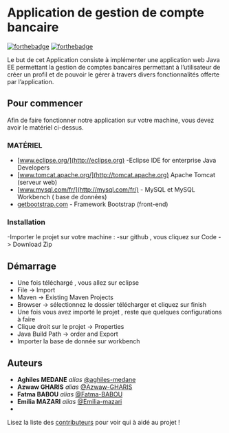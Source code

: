 # Application de gestion de compte bancaire


[![forthebadge](http://forthebadge.com/images/badges/built-with-love.svg)](http://forthebadge.com)  [![forthebadge](http://forthebadge.com/images/badges/powered-by-electricity.svg)](http://forthebadge.com)

Le but de cet Application  consiste à implémenter une application web Java EE permettant la gestion de comptes bancaires permettant à l’utilisateur de créer un profil  et de pouvoir le gérer à travers divers fonctionnalités offerte par l’application.

## Pour commencer

Afin de faire fonctionner notre application sur votre machine, vous devez avoir le matériel ci-dessus.

### MATÉRIEL
* [www.eclipse.org/](http://eclipse.org) -Eclipse IDE for enterprise Java Developers
* [www.tomcat.apache.org/](http://tomcat.apache.org) Apache Tomcat (serveur web) 
* [www.mysql.com/fr/](http://mysql.com/fr/) - MySQL et MySQL Workbench ( base de données)
* [getbootstrap.com](http://getbootstrap.com) - Framework Bootstrap (front-end)
### Installation

-Importer le projet sur votre machine : 
-sur github , vous cliquez sur Code -> Download Zip

## Démarrage
- Une fois téléchargé , vous allez sur eclipse 
- File  -> Import 
- Maven -> Existing Maven Projects
- Browser -> sélectionnez le dossier télécharger et cliquez sur finish
- Une fois vous avez importé le projet , reste que quelques configurations à faire 
- Clique droit  sur le projet -> Properties 
- Java Build Path -> order and Export 
- Importer la base de donnée sur workbench

## Auteurs
* **Aghiles MEDANE** _alias_ [@aghiles-medane](https://github.com/)
* **Azwaw GHARIS** _alias_ [@Azwaw-GHARIS](https://github.com/)
* **Fatma BABOU** _alias_ [@Fatma-BABOU](https://github.com/)
* **Emilia MAZARI** _alias_ [@Emilia-mazari](https://github.com/)
*

Lisez la liste des [contributeurs](https://github.com/Projet-L3-Miage-equipe-N-10/banque/contributors) pour voir qui à aidé au projet !










